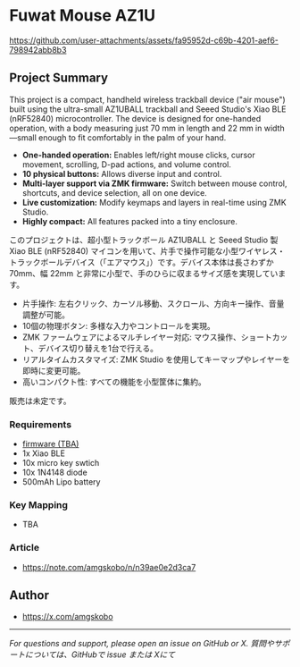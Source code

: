 # Fuwat Mouse AZ1U

https://github.com/user-attachments/assets/fa95952d-c69b-4201-aef6-798942abb8b3

## Project Summary

This project is a compact, handheld wireless trackball device ("air mouse") built using the ultra-small AZ1UBALL trackball and Seeed Studio's Xiao BLE (nRF52840) microcontroller. The device is designed for one-handed operation, with a body measuring just 70 mm in length and 22 mm in width—small enough to fit comfortably in the palm of your hand.

- **One-handed operation:** Enables left/right mouse clicks, cursor movement, scrolling, D-pad actions, and volume control.
- **10 physical buttons:** Allows diverse input and control.
- **Multi-layer support via ZMK firmware:** Switch between mouse control, shortcuts, and device selection, all on one device.
- **Live customization:** Modify keymaps and layers in real-time using ZMK Studio.
- **Highly compact:** All features packed into a tiny enclosure.

このプロジェクトは、超小型トラックボール AZ1UBALL と Seeed Studio 製 Xiao BLE (nRF52840) マイコンを用いて、片手で操作可能な小型ワイヤレス・トラックボールデバイス（「エアマウス」）です。デバイス本体は長さわずか 70mm、幅 22mm と非常に小型で、手のひらに収まるサイズ感を実現しています。
- 片手操作: 左右クリック、カーソル移動、スクロール、方向キー操作、音量調整が可能。
- 10個の物理ボタン: 多様な入力やコントロールを実現。
- ZMK ファームウェアによるマルチレイヤー対応: マウス操作、ショートカット、デバイス切り替えを1台で行える。
- リアルタイムカスタマイズ: ZMK Studio を使用してキーマップやレイヤーを即時に変更可能。
- 高いコンパクト性: すべての機能を小型筐体に集約。

販売は未定です。

### Requirements

- [firmware (TBA) ](https://github.com/amgskobo/config-fuwat-mouse)
- 1x Xiao BLE
- 10x micro key swtich
- 10x 1N4148 diode
- 500mAh Lipo battery

### Key Mapping

- TBA
  
### Article

- https://note.com/amgskobo/n/n39ae0e2d3ca7

## Author

- https://x.com/amgskobo

---

*For questions and support, please open an issue on GitHub or X.
質問やサポートについては、GitHubで issue または Xにて*
